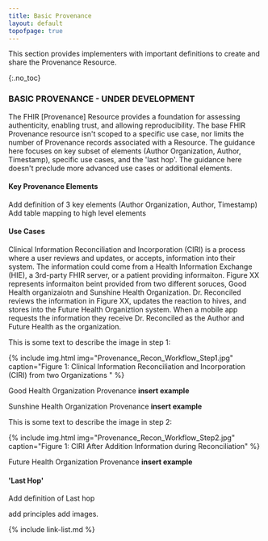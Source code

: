 ```yaml
---
title: Basic Provenance
layout: default
topofpage: true
---
```

​This section provides implementers with important definitions to create and share the Provenance Resource.

{:.no_toc}

<!-- TOC  the css styling for this is \pages\assets\css\project.css under 'markdown-toc'-->

<!--* Do not remove this line (it will not be displayed)
 {:toc} -->

### BASIC PROVENANCE - UNDER DEVELOPMENT

The FHIR [Provenance] Resource provides a foundation for assessing authenticity, enabling trust, and allowing reproducibility. The base FHIR Provenance resource isn't scoped to a specific use case, nor limits the number of Provenance records associated with a Resource. The guidance here focuses on key subset of elements (Author Organization, Author, Timestamp), specific use cases, and the 'last hop'. The guidance here doesn't preclude more advanced use cases or additional elements.

#### Key Provenance Elements

Add definition of 3 key elements (Author Organization, Author, Timestamp)
Add table mapping to high level elements

#### Use Cases

Clinical Information Reconciliation and Incorporation (CIRI) is a process where a user reviews and updates, or accepts, information into their system. The information could come from a Health Information Exchange (HIE), a 3rd-party FHIR server, or a patient providing informaiton. Figure XX represents informaiton beint provided from two different soruces, Good Health organizaiotn and Sunshine Health Organization. Dr. Reconciled reviews the information in Figure XX, updates the reaction to hives, and stores into the Future Health Organiztion system. When a mobile app requests the information they receive Dr. Reconciled as the Author and Future Health as the organization.  


This is some text to describe the image in step 1:

{% include img.html img="Provenance_Recon_Workflow_Step1.jpg" caption="Figure 1: Clinical Information Reconciliation and Incorporation (CIRI) from two Organizations " %}

Good Health Organization Provenance
**insert example**

Sunshine Health Organization Provenance
**insert example**

This is some text to describe the image in step 2:

{% include img.html img="Provenance_Recon_Workflow_Step2.jpg" caption="Figure 1: CIRI After Addition Information during Reconciliation" %}

Future Health Organization Provenance
**insert example**

#### 'Last Hop'

Add definition of Last hop

add principles
add images.




{% include link-list.md %}
